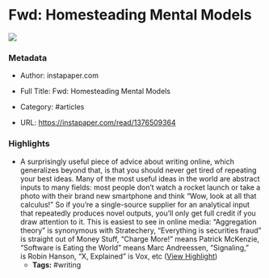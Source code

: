 # Fwd: Homesteading Mental Models

![](https://readwise-assets.s3.amazonaws.com/static/images/article3.5c705a01b476.png)

### Metadata

- Author: instapaper.com
- Full Title: Fwd: Homesteading Mental Models
- Category: #articles


- URL: https://instapaper.com/read/1376509364

### Highlights

- A surprisingly useful piece of advice about writing online, which generalizes beyond that, is that you should never get tired of repeating your best ideas. Many of the most useful ideas in the world are abstract inputs to many fields: most people don’t watch a rocket launch or take a photo with their brand new smartphone and think “Wow, look at all that calculus!” So if you’re a single-source supplier for an analytical input that repeatedly produces novel outputs, you’ll only get full credit if you draw attention to it.
  This is easiest to see in online media: “Aggregation theory” is synonymous with Stratechery, “Everything is securities fraud” is straight out of Money Stuff, “Charge More!” means Patrick McKenzie, “Software is Eating the World” means Marc Andreessen, “Signaling,” is Robin Hanson, “X, Explained” is Vox, etc ([View Highlight](https://instapaper.com/read/1376509364/15110970))
    - **Tags:** #writing
